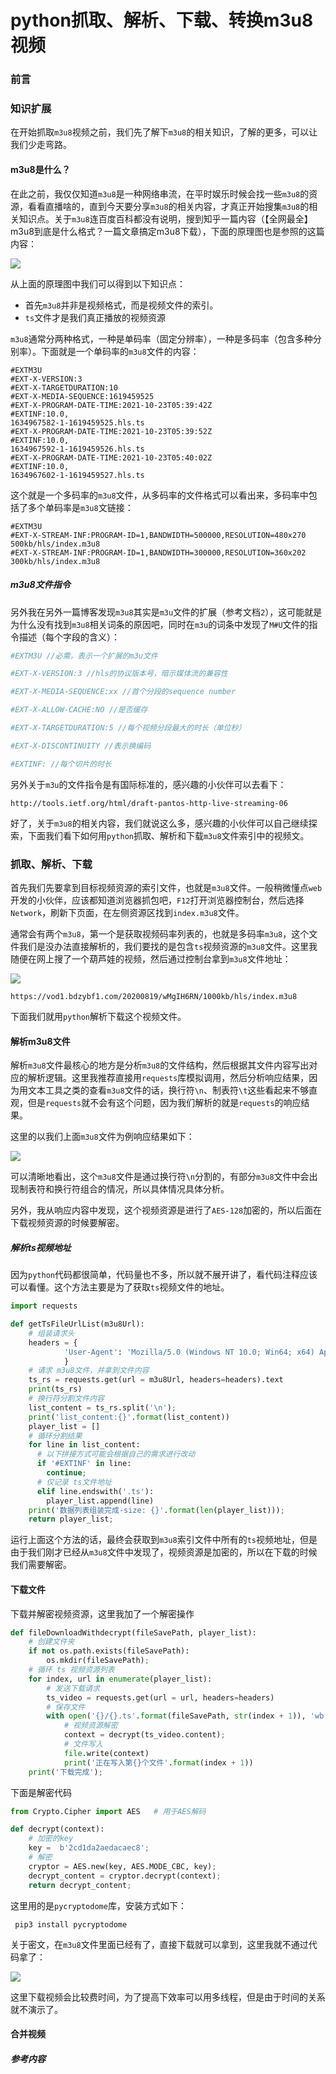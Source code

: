 # python抓取、解析、下载、转换m3u8视频

### 前言





### 知识扩展

在开始抓取`m3u8`视频之前，我们先了解下`m3u8`的相关知识，了解的更多，可以让我们少走弯路。

#### m3u8是什么？

在此之前，我仅仅知道`m3u8`是一种网络串流，在平时娱乐时候会找一些`m3u8`的资源，看看直播啥的，直到今天要分享`m3u8`的相关内容，才真正开始搜集`m3u8`的相关知识点。关于`m3u8`连百度百科都没有说明，搜到知乎一篇内容（【全网最全】m3u8到底是什么格式？一篇文章搞定m3u8下载），下面的原理图也是参照的这篇内容：

![](https://gitee.com/sysker/picBed/raw/master/images/20211023154111.png)

从上面的原理图中我们可以得到以下知识点：

- 首先`m3u8`并非是视频格式，而是视频文件的索引。
- `ts`文件才是我们真正播放的视频资源

`m3u8`通常分两种格式，一种是单码率（固定分辨率），一种是多码率（包含多种分别率）。下面就是一个单码率的`m3u8`文件的内容：

```
#EXTM3U
#EXT-X-VERSION:3
#EXT-X-TARGETDURATION:10
#EXT-X-MEDIA-SEQUENCE:1619459525
#EXT-X-PROGRAM-DATE-TIME:2021-10-23T05:39:42Z
#EXTINF:10.0,
1634967582-1-1619459525.hls.ts
#EXT-X-PROGRAM-DATE-TIME:2021-10-23T05:39:52Z
#EXTINF:10.0,
1634967592-1-1619459526.hls.ts
#EXT-X-PROGRAM-DATE-TIME:2021-10-23T05:40:02Z
#EXTINF:10.0,
1634967602-1-1619459527.hls.ts
```

这个就是一个多码率的`m3u8`文件，从多码率的文件格式可以看出来，多码率中包括了多个单码率是`m3u8`文链接：

```
#EXTM3U
#EXT-X-STREAM-INF:PROGRAM-ID=1,BANDWIDTH=500000,RESOLUTION=480x270
500kb/hls/index.m3u8
#EXT-X-STREAM-INF:PROGRAM-ID=1,BANDWIDTH=300000,RESOLUTION=360x202
300kb/hls/index.m3u8
```

##### m3u8文件指令

另外我在另外一篇博客发现`m3u8`其实是`m3u`文件的扩展（参考文档`2`），这可能就是为什么没有找到`m3u8`相关词条的原因吧，同时在`m3u`的词条中发现了`M#U`文件的指令描述（每个字段的含义）：

```makefile
#EXTM3U //必需，表示一个扩展的m3u文件

#EXT-X-VERSION:3 //hls的协议版本号，暗示媒体流的兼容性

#EXT-X-MEDIA-SEQUENCE:xx //首个分段的sequence number

#EXT-X-ALLOW-CACHE:NO //是否缓存

#EXT-X-TARGETDURATION:5 //每个视频分段最大的时长（单位秒）

#EXT-X-DISCONTINUITY //表示换编码

#EXTINF: //每个切片的时长
```

另外关于`m3u`的文件指令是有国际标准的，感兴趣的小伙伴可以去看下：

```
http://tools.ietf.org/html/draft-pantos-http-live-streaming-06
```

好了，关于`m3u8`的相关内容，我们就说这么多，感兴趣的小伙伴可以自己继续探索，下面我们看下如何用`python`抓取、解析和下载`m3u8`文件索引中的视频文。



### 抓取、解析、下载

首先我们先要拿到目标视频资源的索引文件，也就是`m3u8`文件。一般稍微懂点`web`开发的小伙伴，应该都知道浏览器抓包吧，`F12`打开浏览器控制台，然后选择`Network`，刷新下页面，在左侧资源区找到`index.m3u8`文件。

通常会有两个`m3u8`，第一个是获取视频码率列表的，也就是多码率`m3u8`，这个文件我们是没办法直接解析的，我们要找的是包含`ts`视频资源的`m3u8`文件。这里我随便在网上搜了一个葫芦娃的视频，然后通过控制台拿到`m3u8`文件地址：

![](https://gitee.com/sysker/picBed/raw/master/images/20211023161658.png)

```
https://vod1.bdzybf1.com/20200819/wMgIH6RN/1000kb/hls/index.m3u8
```

下面我们就用`python`解析下载这个视频文件。

#### 解析m3u8文件

解析`m3u8`文件最核心的地方是分析`m3u8`的文件结构，然后根据其文件内容写出对应的解析逻辑。这里我推荐直接用`requests`库模拟调用，然后分析响应结果，因为用文本工具之类的查看`m3u8`文件的话，换行符`\n`、制表符`\t`这些看起来不够直观，但是`requests`就不会有这个问题，因为我们解析的就是`requests`的响应结果。

这里的以我们上面`m3u8`文件为例响应结果如下：

![](https://gitee.com/sysker/picBed/raw/master/images/20211023164625.png)

可以清晰地看出，这个`m3u8`文件是通过换行符`\n`分割的，有部分`m3u8`文件中会出现制表符和换行符组合的情况，所以具体情况具体分析。

另外，我从响应内容中发现，这个视频资源是进行了`AES-128`加密的，所以后面在下载视频资源的时候要解密。

##### 解析ts视频地址

因为`python`代码都很简单，代码量也不多，所以就不展开讲了，看代码注释应该可以看懂。这个方法主要是为了获取`ts`视频文件的地址。

```python
import requests

def getTsFileUrlList(m3u8Url):
    # 组装请求头
    headers = {
            'User-Agent': 'Mozilla/5.0 (Windows NT 10.0; Win64; x64) AppleWebKit/537.36 (KHTML, like Gecko) Chrome/75.0.3770.100 Safari/537.36'
            }
    # 请求 m3u8文件，并拿到文件内容
    ts_rs = requests.get(url = m3u8Url, headers=headers).text
    print(ts_rs)
    # 换行符分割文件内容
    list_content = ts_rs.split('\n');
    print('list_content:{}'.format(list_content))
    player_list = []
    # 循环分割结果
    for line in list_content:
      # 以下拼接方式可能会根据自己的需求进行改动
      if '#EXTINF' in line:
        continue;
      # 仅记录 ts文件地址  
      elif line.endswith('.ts'):
        player_list.append(line)
    print('数据列表组装完成-size: {}'.format(len(player_list)));
    return player_list;
```

运行上面这个方法的话，最终会获取到`m3u8`索引文件中所有的`ts`视频地址，但是由于我们刚才已经从`m3u8`文件中发现了，视频资源是加密的，所以在下载的时候我们需要解密。

#### 下载文件

下载并解密视频资源，这里我加了一个解密操作

```python
def fileDownloadWithdecrypt(fileSavePath, player_list):
    # 创建文件夹
    if not os.path.exists(fileSavePath):
        os.mkdir(fileSavePath);
    # 循环 ts 视频资源列表
    for index, url in enumerate(player_list):
        # 发送下载请求
        ts_video = requests.get(url = url, headers=headers)
        # 保存文件
        with open('{}/{}.ts'.format(fileSavePath, str(index + 1)), 'wb') as file:
            # 视频资源解密
            context = decrypt(ts_video.content);
            # 文件写入
            file.write(context)
            print('正在写入第{}个文件'.format(index + 1))
    print('下载完成');
```

下面是解密代码

```python
from Crypto.Cipher import AES   # 用于AES解码

def decrypt(context):
    # 加密的key
    key =  b'2cd1da2aedacaec8';
    # 解密
    cryptor = AES.new(key, AES.MODE_CBC, key);
    decrypt_content = cryptor.decrypt(context);
    return decrypt_content;
```

这里用的是`pycryptodome`库，安装方式如下：

```
 pip3 install pycryptodome
```

关于密文，在`m3u8`文件里面已经有了，直接下载就可以拿到，这里我就不通过代码拿了：

![](https://gitee.com/sysker/picBed/raw/master/images/20211023175827.png)

这里下载视频会比较费时间，为了提高下效率可以用多线程，但是由于时间的关系就不演示了。



#### 合并视频



##### 参考内容

[^1]: https://zhuanlan.zhihu.com/p/346683119
[^2]: https://www.cnblogs.com/shakin/p/3870439.html



